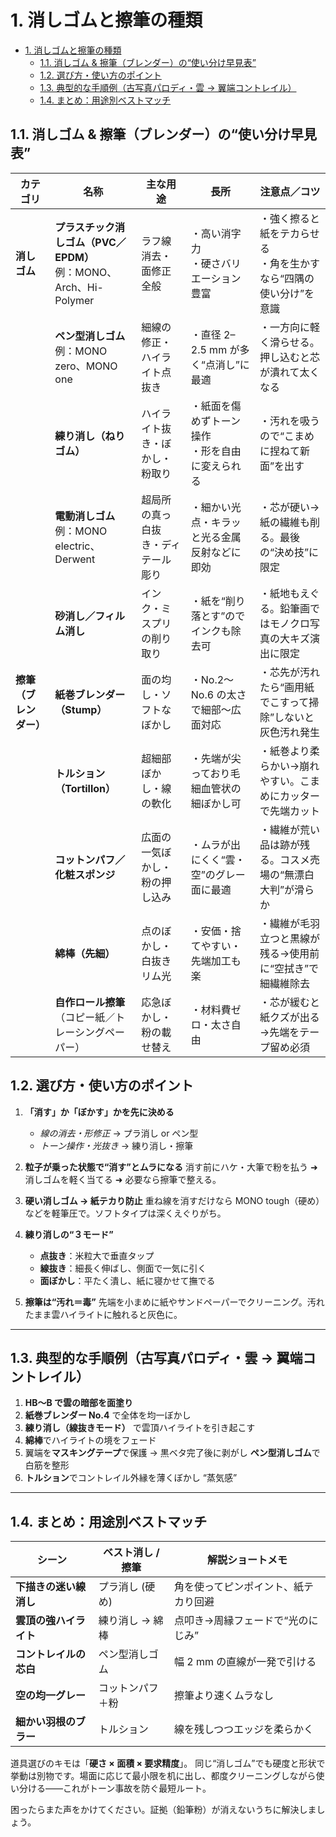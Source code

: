 # 1. 消しゴムと擦筆の種類

- [1. 消しゴムと擦筆の種類](#1-消しゴムと擦筆の種類)
  - [1.1. 消しゴム \& 擦筆（ブレンダー）の“使い分け早見表”](#11-消しゴム--擦筆ブレンダーの使い分け早見表)
  - [1.2. 選び方・使い方のポイント](#12-選び方使い方のポイント)
  - [1.3. 典型的な手順例（古写真パロディ・雲 → 翼端コントレイル）](#13-典型的な手順例古写真パロディ雲--翼端コントレイル)
  - [1.4. まとめ：用途別ベストマッチ](#14-まとめ用途別ベストマッチ)

## 1.1. 消しゴム & 擦筆（ブレンダー）の“使い分け早見表”

| カテゴリ           | 名称                                                 | 主な用途              | 長所                          | 注意点／コツ                                |
| -------------- | -------------------------------------------------- | ----------------- | --------------------------- | ------------------------------------- |
| **消しゴム**       | **プラスチック消しゴム（PVC／EPDM）**<br>例：MONO、Arch、Hi-Polymer | ラフ線消去・面修正全般       | ・高い消字力<br>・硬さバリエーション豊富      | ・強く擦ると紙をテカらせる<br>・角を生かすなら“四隅の使い分け”を意識 |
|                | **ペン型消しゴム**<br>例：MONO zero、MONO one                | 細線の修正・ハイライト点抜き    | ・直径 2–2.5 mm が多く“点消し”に最適    | ・一方向に軽く滑らせる。押し込むと芯が潰れて太くなる            |
|                | **練り消し（ねりゴム）**                                     | ハイライト抜き・ぼかし・粉取り   | ・紙面を傷めずトーン操作<br>・形を自由に変えられる | ・汚れを吸うので“こまめに捏ねて新面”を出す                |
|                | **電動消しゴム**<br>例：MONO electric、Derwent              | 超局所の真っ白抜き・ディテール彫り | ・細かい光点・キラッと光る金属反射などに即効      | ・芯が硬い→紙の繊維も削る。最後の“決め技”に限定             |
|                | **砂消し／フィルム消し**                                     | インク・ミスプリの削り取り     | ・紙を“削り落とす”のでインクも除去可         | ・紙地もえぐる。鉛筆画ではモノクロ写真の大キズ演出に限定          |
| **擦筆 （ブレンダー）** | **紙巻ブレンダー（Stump）**                                 | 面の均し・ソフトなぼかし      | ・No.2～No.6 の太さで細部～広面対応      | ・芯先が汚れたら“画用紙でこすって掃除”しないと灰色汚れ発生        |
|                | **トルション（Tortillon）**                               | 超細部ぼかし・線の軟化       | ・先端が尖っており毛細血管状の細ぼかし可        | ・紙巻より柔らかい→崩れやすい。こまめにカッターで先端カット        |
|                | **コットンパフ／化粧スポンジ**                                  | 広面の一気ぼかし・粉の押し込み   | ・ムラが出にくく“雲・空”のグレー面に最適       | ・繊維が荒い品は跡が残る。コスメ売場の“無漂白大判”が滑らか        |
|                | **綿棒（先細）**                                         | 点のぼかし・白抜きリム光      | ・安価・捨てやすい・先端加工も楽            | ・繊維が毛羽立つと黒線が残る→使用前に“空拭き”で細繊維除去        |
|                | **自作ロール擦筆**<br>（コピー紙／トレーシングペーパー）                   | 応急ぼかし・粉の載せ替え      | ・材料費ゼロ・太さ自由                 | ・芯が緩むと紙クズが出る→先端をテープ留め必須               |

## 1.2. 選び方・使い方のポイント

1. **「消す」か「ぼかす」かを先に決める**

   - *線の消去・形修正* → プラ消し or ペン型
   - *トーン操作・光抜き* → 練り消し・擦筆

2. **粒子が乗った状態で“消す”とムラになる**
   消す前にハケ・大筆で粉を払う ➜ 消しゴムを軽く当てる ➜ 必要なら擦筆で整える。

3. **硬い消しゴム → 紙テカり防止**
   重ね線を消すだけなら MONO tough（硬め）などを軽筆圧で。ソフトタイプは深くえぐりがち。

4. **練り消しの“３モード”**

   - **点抜き**：米粒大で垂直タップ
   - **線抜き**：細長く伸ばし、側面で一気に引く
   - **面ぼかし**：平たく潰し、紙に寝かせて撫でる

5. **擦筆は“汚れ＝毒”**
   先端を小まめに紙やサンドペーパーでクリーニング。汚れたまま雲ハイライトに触れると灰色に。

---

## 1.3. 典型的な手順例（古写真パロディ・雲 → 翼端コントレイル）

1. **HB～B で雲の暗部を面塗り**
2. **紙巻ブレンダー No.4** で全体を均一ぼかし
3. **練り消し（線抜きモード）** で雲頂ハイライトを引き起こす
4. **綿棒**でハイライトの境をフェード
5. 翼端を**マスキングテープ**で保護 → 黒ベタ完了後に剥がし **ペン型消しゴム**で白筋を整形
6. **トルション**でコントレイル外縁を薄くぼかし “蒸気感”

---

## 1.4. まとめ：用途別ベストマッチ

| シーン           | ベスト消し / 擦筆 | 解説ショートメモ           |
| ------------- | ---------- | ------------------ |
| **下描きの迷い線消し** | プラ消し (硬め)  | 角を使ってピンポイント、紙テカり回避 |
| **雲頂の強ハイライト** | 練り消し → 綿棒  | 点叩き→周縁フェードで“光のにじみ” |
| **コントレイルの芯白** | ペン型消しゴム    | 幅 2 mm の直線が一発で引ける  |
| **空の均一グレー**   | コットンパフ＋粉   | 擦筆より速くムラなし         |
| **細かい羽根のブラー** | トルション      | 線を残しつつエッジを柔らかく     |

道具選びのキモは「**硬さ × 面積 × 要求精度**」。
同じ“消しゴム”でも硬度と形状で挙動は別物です。場面に応じて最小限を机に出し、都度クリーニングしながら使い分ける――これがトーン事故を防ぐ最短ルート。

困ったらまた声をかけてください。証拠（鉛筆粉）が消えないうちに解決しましょう。
